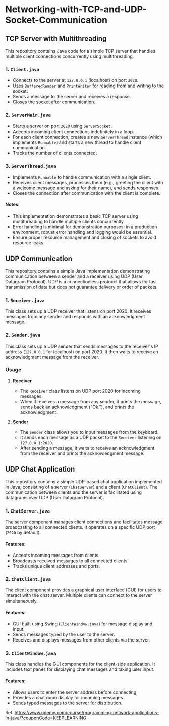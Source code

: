 # Networking-with-TCP-and-UDP-Socket-Communication

## TCP Server with Multithreading

This repository contains Java code for a simple TCP server that handles multiple client connections concurrently using multithreading.

### 1. `Client.java`
   - Connects to the server at `127.0.0.1` (localhost) on port `2020`.
   - Uses `BufferedReader` and `PrintWriter` for reading from and writing to the socket.
   - Sends a message to the server and receives a response.
   - Closes the socket after communication.

### 2. `ServerMain.java` 
   - Starts a server on port `2020` using `ServerSocket`.
   - Accepts incoming client connections indefinitely in a loop.
   - For each client connection, creates a new `ServerThread` instance (which implements `Runnable`) and starts a new thread to handle client communication.
   - Tracks the number of clients connected.

### 3. `ServerThread.java`
   - Implements `Runnable` to handle communication with a single client.
   - Receives client messages, processes them (e.g., greeting the client with a welcome message and asking for their name), and sends responses.
   - Closes the connection after communication with the client is complete.

#### Notes:
- This implementation demonstrates a basic TCP server using multithreading to handle multiple clients concurrently.
- Error handling is minimal for demonstration purposes; in a production environment, robust error handling and logging would be essential.
- Ensure proper resource management and closing of sockets to avoid resource leaks.

## UDP Communication

This repository contains a simple Java implementation demonstrating communication between a sender and a receiver using UDP (User Datagram Protocol).
UDP is a connectionless protocol that allows for fast transmission of data but does not guarantee delivery or order of packets.

### 1. `Receiver.java`

This class sets up a UDP receiver that listens on port 2020. It receives messages from any sender and responds with an acknowledgment message.

### 2. `Sender.java`

This class sets up a UDP sender that sends messages to the receiver's IP address (`127.0.0.1` for localhost) on port 2020. It then waits to receive an acknowledgment message from the receiver.

### Usage

1. **Receiver**
   - The `Receiver` class listens on UDP port 2020 for incoming messages.
   - When it receives a message from any sender, it prints the message, sends back an acknowledgment ("Ok."), and prints the acknowledgment.

2. **Sender**
   - The `Sender` class allows you to input messages from the keyboard.
   - It sends each message as a UDP packet to the `Receiver` listening on `127.0.0.1:2020`.
   - After sending a message, it waits to receive an acknowledgment from the receiver and prints the acknowledgment message.

## UDP Chat Application

This repository contains a simple UDP-based chat application implemented in Java, consisting of a server (`ChatServer`) and a client (`ChatClient`).
The communication between clients and the server is facilitated using datagrams over UDP (User Datagram Protocol).

### 1. `ChatServer.java`

The server component manages client connections and facilitates message broadcasting to all connected clients. It operates on a specific UDP port (`2020` by default).

#### Features:
- Accepts incoming messages from clients.
- Broadcasts received messages to all connected clients.
- Tracks unique client addresses and ports.

### 2. `ChatClient.java`

The client component provides a graphical user interface (GUI) for users to interact with the chat server. Multiple clients can connect to the server simultaneously.

#### Features:
- GUI built using Swing (`ClientWindow.java`) for message display and input.
- Sends messages typed by the user to the server.
- Receives and displays messages from other clients via the server.

### 3. `ClientWindow.java`

This class handles the GUI components for the client-side application. It includes text panes for displaying chat messages and taking user input.

#### Features:
- Allows users to enter the server address before connecting.
- Provides a chat room display for incoming messages.
- Sends typed messages to the server for distribution.

Ref. https://www.udemy.com/course/programming-network-applications-in-java/?couponCode=KEEPLEARNING
